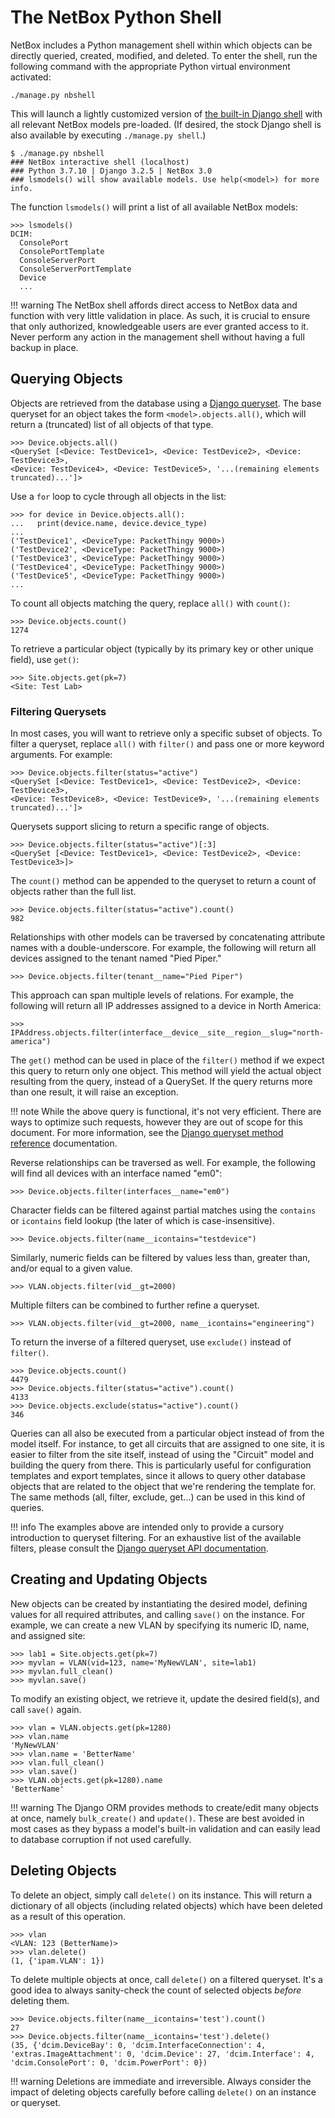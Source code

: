 # The NetBox Python Shell

NetBox includes a Python management shell within which objects can be directly queried, created, modified, and deleted. To enter the shell, run the following command with the appropriate Python virtual environment activated:

```
./manage.py nbshell
```

This will launch a lightly customized version of [the built-in Django shell](https://docs.djangoproject.com/en/stable/ref/django-admin/#shell) with all relevant NetBox models pre-loaded. (If desired, the stock Django shell is also available by executing `./manage.py shell`.)

```
$ ./manage.py nbshell
### NetBox interactive shell (localhost)
### Python 3.7.10 | Django 3.2.5 | NetBox 3.0
### lsmodels() will show available models. Use help(<model>) for more info.
```

The function `lsmodels()` will print a list of all available NetBox models:

```
>>> lsmodels()
DCIM:
  ConsolePort
  ConsolePortTemplate
  ConsoleServerPort
  ConsoleServerPortTemplate
  Device
  ...
```

!!! warning
    The NetBox shell affords direct access to NetBox data and function with very little validation in place. As such, it is crucial to ensure that only authorized, knowledgeable users are ever granted access to it. Never perform any action in the management shell without having a full backup in place.

## Querying Objects

Objects are retrieved from the database using a [Django queryset](https://docs.djangoproject.com/en/stable/topics/db/queries/#retrieving-objects). The base queryset for an object takes the form `<model>.objects.all()`, which will return a (truncated) list of all objects of that type.

```
>>> Device.objects.all()
<QuerySet [<Device: TestDevice1>, <Device: TestDevice2>, <Device: TestDevice3>,
<Device: TestDevice4>, <Device: TestDevice5>, '...(remaining elements truncated)...']>
```

Use a `for` loop to cycle through all objects in the list:

```
>>> for device in Device.objects.all():
...   print(device.name, device.device_type)
...
('TestDevice1', <DeviceType: PacketThingy 9000>)
('TestDevice2', <DeviceType: PacketThingy 9000>)
('TestDevice3', <DeviceType: PacketThingy 9000>)
('TestDevice4', <DeviceType: PacketThingy 9000>)
('TestDevice5', <DeviceType: PacketThingy 9000>)
...
```

To count all objects matching the query, replace `all()` with `count()`:

```
>>> Device.objects.count()
1274
```

To retrieve a particular object (typically by its primary key or other unique field), use `get()`:

```
>>> Site.objects.get(pk=7)
<Site: Test Lab>
```

### Filtering Querysets

In most cases, you will want to retrieve only a specific subset of objects. To filter a queryset, replace `all()` with `filter()` and pass one or more keyword arguments. For example:

```
>>> Device.objects.filter(status="active")
<QuerySet [<Device: TestDevice1>, <Device: TestDevice2>, <Device: TestDevice3>,
<Device: TestDevice8>, <Device: TestDevice9>, '...(remaining elements truncated)...']>
```

Querysets support slicing to return a specific range of objects.

```
>>> Device.objects.filter(status="active")[:3]
<QuerySet [<Device: TestDevice1>, <Device: TestDevice2>, <Device: TestDevice3>]>
```

The `count()` method can be appended to the queryset to return a count of objects rather than the full list.

```
>>> Device.objects.filter(status="active").count()
982
```

Relationships with other models can be traversed by concatenating attribute names with a double-underscore. For example, the following will return all devices assigned to the tenant named "Pied Piper."

```
>>> Device.objects.filter(tenant__name="Pied Piper")
```

This approach can span multiple levels of relations. For example, the following will return all IP addresses assigned to a device in North America:

```
>>> IPAddress.objects.filter(interface__device__site__region__slug="north-america")
```

The `get()` method can be used in place of the `filter()` method if we expect this query to return only one object. This method will yield the actual object resulting from the query, instead of a QuerySet. If the query returns more than one result, it will raise an exception.

!!! note
    While the above query is functional, it's not very efficient. There are ways to optimize such requests, however they are out of scope for this document. For more information, see the [Django queryset method reference](https://docs.djangoproject.com/en/stable/ref/models/querysets/) documentation.

Reverse relationships can be traversed as well. For example, the following will find all devices with an interface named "em0":

```
>>> Device.objects.filter(interfaces__name="em0")
```

Character fields can be filtered against partial matches using the `contains` or `icontains` field lookup (the later of which is case-insensitive).

```
>>> Device.objects.filter(name__icontains="testdevice")
```

Similarly, numeric fields can be filtered by values less than, greater than, and/or equal to a given value.

```
>>> VLAN.objects.filter(vid__gt=2000)
```

Multiple filters can be combined to further refine a queryset.

```
>>> VLAN.objects.filter(vid__gt=2000, name__icontains="engineering")
```

To return the inverse of a filtered queryset, use `exclude()` instead of `filter()`.

```
>>> Device.objects.count()
4479
>>> Device.objects.filter(status="active").count()
4133
>>> Device.objects.exclude(status="active").count()
346
```

Queries can all also be executed from a particular object instead of from the model itself. For instance, to get all circuits that are assigned to one site, it is easier to filter from the site itself, instead of using the "Circuit" model and building the query from there. This is particularly useful for configuration templates and export templates, since it allows to query other database objects that are related to the object that we're rendering the template for. The same methods (all, filter, exclude, get...) can be used in this kind of queries.

!!! info
    The examples above are intended only to provide a cursory introduction to queryset filtering. For an exhaustive list of the available filters, please consult the [Django queryset API documentation](https://docs.djangoproject.com/en/stable/ref/models/querysets/).

## Creating and Updating Objects

New objects can be created by instantiating the desired model, defining values for all required attributes, and calling `save()` on the instance. For example, we can create a new VLAN by specifying its numeric ID, name, and assigned site:

```
>>> lab1 = Site.objects.get(pk=7)
>>> myvlan = VLAN(vid=123, name='MyNewVLAN', site=lab1)
>>> myvlan.full_clean()
>>> myvlan.save()
```

To modify an existing object, we retrieve it, update the desired field(s), and call `save()` again.

```
>>> vlan = VLAN.objects.get(pk=1280)
>>> vlan.name
'MyNewVLAN'
>>> vlan.name = 'BetterName'
>>> vlan.full_clean()
>>> vlan.save()
>>> VLAN.objects.get(pk=1280).name
'BetterName'
```

!!! warning
    The Django ORM provides methods to create/edit many objects at once, namely `bulk_create()` and `update()`. These are best avoided in most cases as they bypass a model's built-in validation and can easily lead to database corruption if not used carefully.

## Deleting Objects

To delete an object, simply call `delete()` on its instance. This will return a dictionary of all objects (including related objects) which have been deleted as a result of this operation.

```
>>> vlan
<VLAN: 123 (BetterName)>
>>> vlan.delete()
(1, {'ipam.VLAN': 1})
```

To delete multiple objects at once, call `delete()` on a filtered queryset. It's a good idea to always sanity-check the count of selected objects _before_ deleting them.

```
>>> Device.objects.filter(name__icontains='test').count()
27
>>> Device.objects.filter(name__icontains='test').delete()
(35, {'dcim.DeviceBay': 0, 'dcim.InterfaceConnection': 4,
'extras.ImageAttachment': 0, 'dcim.Device': 27, 'dcim.Interface': 4,
'dcim.ConsolePort': 0, 'dcim.PowerPort': 0})
```

!!! warning
    Deletions are immediate and irreversible. Always consider the impact of deleting objects carefully before calling `delete()` on an instance or queryset.
